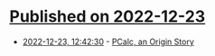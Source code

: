 # [Published on 2022-12-23](index.md)

* [2022-12-23, 12:42:30](https://news.ycombinator.com/item?id=34105174) - [PCalc, an Origin Story](https://pcalc.com/mac/thirty.html)
